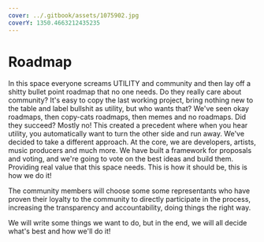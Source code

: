```yaml
---
cover: ../.gitbook/assets/1075902.jpg
coverY: 1350.4663212435235
---
```


# Roadmap

In this space everyone screams UTILITY and community and then lay off a shitty bullet point roadmap that no one needs. Do they really care about community? It's easy to copy the last working project, bring nothing new to the table and label bullshit as utility, but who wants that? We've seen okay roadmaps, then copy-cats roadmaps, then memes and no roadmaps. Did they succeed? Mostly no! This created a precedent where when you hear utility, you automatically want to turn the other side and run away. We've decided to take a different approach. At the core, we are developers, artists, music producers and much more. We have built a framework for proposals and voting, and we're going to vote on the best ideas and build them. Providing real value that this space needs. This is how it should be, this is how we do it!

The community members will choose some some representants who have proven their loyalty to the community to directly participate in the process, increasing the transparency and accountability, doing things the right way.

We will write some things we want to do, but in the end, we will all decide what's best and how we'll do it!
